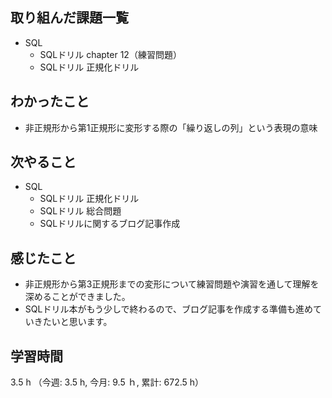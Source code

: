## 取り組んだ課題一覧
- SQL 
    - SQLドリル chapter 12（練習問題）
    - SQLドリル 正規化ドリル
  
## わかったこと
- 非正規形から第1正規形に変形する際の「繰り返しの列」という表現の意味

## 次やること
- SQL
    - SQLドリル 正規化ドリル
    - SQLドリル 総合問題
    - SQLドリルに関するブログ記事作成    

## 感じたこと
- 非正規形から第3正規形までの変形について練習問題や演習を通して理解を深めることができました。
- SQLドリル本がもう少しで終わるので、ブログ記事を作成する準備も進めていきたいと思います。
    
## 学習時間
3.5 h （今週: 3.5 h, 今月: 9.5 ｈ, 累計: 672.5 h）